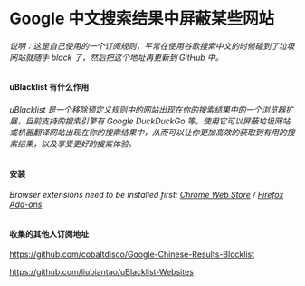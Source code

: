 # Google 中文搜索结果中屏蔽某些网站

###### 说明：这是自己使用的一个订阅规则，平常在使用谷歌搜索中文的时候碰到了垃圾网站就随手 black 了，然后把这个地址再更新到 GitHub 中。

#### uBlacklist 有什么作用

###### uBlacklist 是一个移除预定义规则中的网站出现在你的搜索结果中的一个浏览器扩展，目前支持的搜索引擎有 Google DuckDuckGo 等。使用它可以屏蔽垃圾网站或机器翻译网站出现在你的搜索结果中，从而可以让你更加高效的获取到有用的搜索结果，以及享受更好的搜索体验。

#### 安装

###### Browser extensions need to be installed first: [Chrome Web Store](https://chrome.google.com/webstore/detail/ublacklist/pncfbmialoiaghdehhbnbhkkgmjanfhe) / [Firefox Add-ons](https://addons.mozilla.org/en-US/firefox/addon/ublacklist/)

#### 收集的其他人订阅地址

https://github.com/cobaltdisco/Google-Chinese-Results-Blocklist

https://github.com/liubiantao/uBlacklist-Websites
